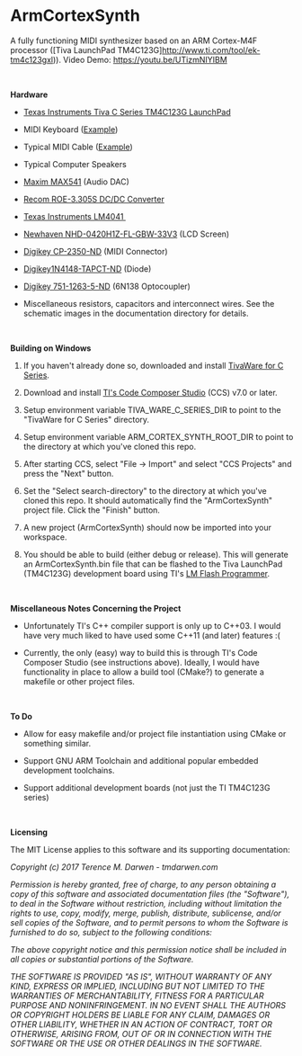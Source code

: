 ArmCortexSynth
==============

A fully functioning MIDI synthesizer based on an ARM Cortex-M4F processor ([Tiva LaunchPad TM4C123G]http://www.ti.com/tool/ek-tm4c123gxl)).
Video Demo: <https://youtu.be/UTizmNIYIBM>

 

**Hardware**

-   [Texas Instruments Tiva C Series TM4C123G LaunchPad](http://www.ti.com/tool/ek-tm4c123gxl)

-   MIDI Keyboard ([Example](https://www.youtube.com/watch?v=7zAPMpPD-n4))

-   Typical MIDI Cable
    ([Example](https://www.amazon.com/gp/product/B009GUP89S/ref=s9_acsd_topr_hd_bw_boEpr_c_x_2_w?pf_rd_m=ATVPDKIKX0DER&pf_rd_s=merchandised-search-4&pf_rd_r=1DZD7NG6RAR0H224K6TV&pf_rd_t=101&pf_rd_p=99ef2030-b386-50e5-bf67-36b72f770aed&pf_rd_i=11973431))

-   Typical Computer Speakers

-   [Maxim MAX541](https://datasheets.maximintegrated.com/en/ds/MAX541-MAX542.pdf) (Audio DAC)

-   [Recom ROE-3.305S DC/DC Converter](http://www.mouser.com/ds/2/468/ROE-766139.pdf)

-   [Texas Instruments LM4041 ](http://www.ti.com/lit/ds/symlink/lm4041c.pdf)

-   [Newhaven NHD-0420H1Z-FL-GBW-33V3](http://www.newhavendisplay.com/nhd0420h1zflgbw33v3-p-5163.html) (LCD Screen)

-   [Digikey CP-2350-ND](http://www.digikey.com/product-detail/en/SDS-50J/CP-2350-ND/97033) (MIDI Connector)

-   [Digikey1N4148-TAPCT-ND](http://www.digikey.com/product-detail/en/1N4148-TAP/1N4148-TAPCT-ND/3104296) (Diode)

-   [Digikey 751-1263-5-ND](http://www.digikey.com/product-detail/en/6N138/751-1263-5-ND/1731496) (6N138 Optocoupler)

-   Miscellaneous resistors, capacitors and interconnect wires. See the schematic images in the documentation directory for details.

 

**Building on Windows**

1.   If you haven't already done so, downloaded and install [TivaWare for C Series](http://www.ti.com/tool/sw-tm4c).

1.   Download and install [TI's Code Composer Studio](http://www.ti.com/tool/ccstudio) (CCS) v7.0 or later.

1.   Setup environment variable TIVA_WARE_C_SERIES_DIR to point to the "TivaWare for C Series" directory.

1.   Setup environment variable ARM_CORTEX_SYNTH_ROOT_DIR to point to the directory at which you've cloned this repo.

1.   After starting CCS, select "File -> Import" and select "CCS Projects" and press the "Next" button.

1.   Set the "Select search-directory" to the directory at which you've cloned this repo.  It should automatically find the "ArmCortexSynth" project file.  Click the "Finish" button.

1.   A new project (ArmCortexSynth) should now be imported into your workspace.

1.   You should be able to build (either debug or release).  This will generate an ArmCortexSynth.bin file that can be flashed to the Tiva LaunchPad (TM4C123G) development board using TI's [LM Flash Programmer](http://www.ti.com/tool/lmflashprogrammer).

 

**Miscellaneous Notes Concerning the Project**

-   Unfortunately TI's C++ compiler support is only up to C++03. I would have very much liked to have used some C++11 (and later) features :(

-   Currently, the only (easy) way to build this is through TI's Code Composer Studio (see instructions above).  Ideally, I would have functionality in place to allow a build tool (CMake?) to generate a makefile or other project files.

 

**To Do**

-   Allow for easy makefile and/or project file instantiation using CMake or something similar.

-   Support GNU ARM Toolchain and additional popular embedded development toolchains.

-   Support additional development boards (not just the TI TM4C123G series)

 

**Licensing**

The MIT License applies to this software and its supporting documentation:

*Copyright (c) 2017 Terence M. Darwen - tmdarwen.com*

*Permission is hereby granted, free of charge, to any person obtaining a copy of
this software and associated documentation files (the "Software"), to deal in
the Software without restriction, including without limitation the rights to
use, copy, modify, merge, publish, distribute, sublicense, and/or sell copies of
the Software, and to permit persons to whom the Software is furnished to do so,
subject to the following conditions:*

*The above copyright notice and this permission notice shall be included in all
copies or substantial portions of the Software.*

*THE SOFTWARE IS PROVIDED "AS IS", WITHOUT WARRANTY OF ANY KIND, EXPRESS OR
IMPLIED, INCLUDING BUT NOT LIMITED TO THE WARRANTIES OF MERCHANTABILITY, FITNESS
FOR A PARTICULAR PURPOSE AND NONINFRINGEMENT. IN NO EVENT SHALL THE AUTHORS OR
COPYRIGHT HOLDERS BE LIABLE FOR ANY CLAIM, DAMAGES OR OTHER LIABILITY, WHETHER
IN AN ACTION OF CONTRACT, TORT OR OTHERWISE, ARISING FROM, OUT OF OR IN
CONNECTION WITH THE SOFTWARE OR THE USE OR OTHER DEALINGS IN THE SOFTWARE.*
